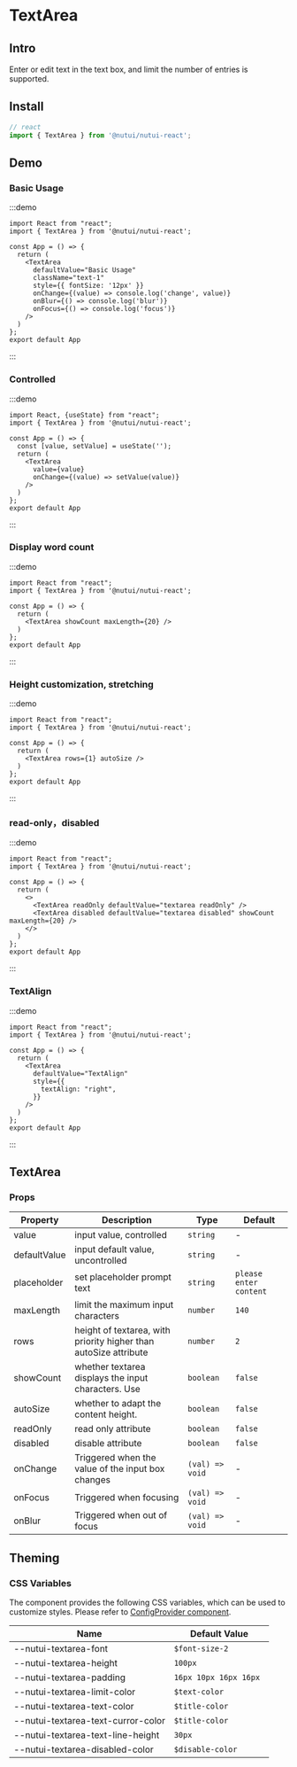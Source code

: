 # TextArea

## Intro

Enter or edit text in the text box, and limit the number of entries is supported.

## Install

```javascript
// react
import { TextArea } from '@nutui/nutui-react';
```

## Demo

### Basic Usage

:::demo

```tsx
import React from "react";
import { TextArea } from '@nutui/nutui-react';

const App = () => {
  return (
    <TextArea
      defaultValue="Basic Usage"
      className="text-1"
      style={{ fontSize: '12px' }}
      onChange={(value) => console.log('change', value)}
      onBlur={() => console.log('blur')}
      onFocus={() => console.log('focus')}
    />
  )
};
export default App
```
:::

### Controlled

:::demo

```tsx
import React, {useState} from "react";
import { TextArea } from '@nutui/nutui-react';

const App = () => {
  const [value, setValue] = useState('');
  return (
    <TextArea
      value={value}
      onChange={(value) => setValue(value)}
    />
  )
};
export default App
```
:::

### Display word count

:::demo

```tsx
import React from "react";
import { TextArea } from '@nutui/nutui-react';

const App = () => {
  return (
    <TextArea showCount maxLength={20} />
  )
};
export default App
```
:::

### Height customization, stretching

:::demo

```tsx
import React from "react";
import { TextArea } from '@nutui/nutui-react';

const App = () => {
  return (
    <TextArea rows={1} autoSize />
  )
};
export default App
```
:::

### read-only，disabled

:::demo

```tsx
import React from "react";
import { TextArea } from '@nutui/nutui-react';

const App = () => {
  return (
    <>
      <TextArea readOnly defaultValue="textarea readOnly" />
      <TextArea disabled defaultValue="textarea disabled" showCount maxLength={20} />
    </>
  )
};
export default App
```
:::

### TextAlign

:::demo

```tsx
import React from "react";
import { TextArea } from '@nutui/nutui-react';

const App = () => {
  return (
    <TextArea
      defaultValue="TextAlign"
      style={{
        textAlign: "right",
      }}
    />
  )
};
export default App
```
:::

## TextArea

### Props

| Property     | Description            | Type   | Default       |
| ------------ | ----------------------------------- | -------------- | -------------- |
| value        | input value, controlled | `string` | - |
| defaultValue | input default value, uncontrolled              | `string`         | -              |
| placeholder  | set placeholder prompt text             | `string`         | `please enter content ` |
| maxLength    | limit the maximum input characters              | `number` | `140`              |
| rows         | height of textarea, with priority higher than autoSize attribute | `number` | `2`            |
| showCount    | whether textarea displays the input characters. Use | `boolean`        | `false`        |
| autoSize     | whether to adapt the content height.          | `boolean`        | `false`    |`left`         |
| readOnly     | read only attribute          | `boolean`        | `false`        |
| disabled     | disable attribute           | `boolean`        | `false`        |
| onChange | Triggered when the value of the input box changes | `(val) => void`      | - |
| onFocus  | Triggered when focusing     | `(val) => void`      | - |
| onBlur   | Triggered when out of focus     | `(val) => void`      | - |

## Theming

### CSS Variables

The component provides the following CSS variables, which can be used to customize styles. Please refer to [ConfigProvider component](#/en-US/component/configprovider).

| Name | Default Value |
| --- | --- |
| --nutui-textarea-font | `$font-size-2` |
| --nutui-textarea-height | `100px` |
| --nutui-textarea-padding | `16px 10px 16px 16px `|
| --nutui-textarea-limit-color | `$text-color` |
| --nutui-textarea-text-color | `$title-color` |
| --nutui-textarea-text-curror-color  | `$title-color`|
| --nutui-textarea-text-line-height  | `30px` |
| --nutui-textarea-disabled-color | `$disable-color` |

